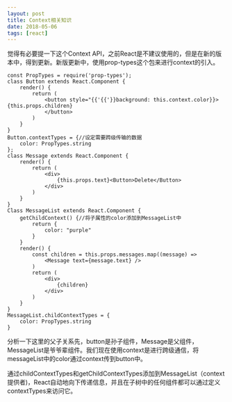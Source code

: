```yaml
---
layout: post
title: Context相关知识
date: 2018-05-06
tags: [react]
---
```


觉得有必要提一下这个Context API，之前React是不建议使用的，但是在新的版本中，得到更新。新版更新中，使用prop-types这个包来进行context的引入。

    const PropTypes = require('prop-types');
    class Button extends React.Component {
        render() {
            return (
                <button style="{{'{{'}}background: this.context.color}}> {this.props.children}
                </button>
            )
        }
    }
    Button.contextTypes = {//设定需要跨级传输的数据
        color: PropTypes.string
    };
    class Message extends React.Component {
        render() {
            return (
                <div>
                    {this.props.text}<Button>Delete</Button>
                </div>
            )
        }
    }
    Class MessageList extends React.Component {
        getChildContext() {//将子属性的color添加到MessageList中
            return {
                color: "purple"
            }
        }
        render() {
            const children = this.props.messages.map((message) => 
                <Message text={message.text} />
            )
            return (
                <div>
                    {children}
                </div>
            )
        }
    }
    MessageList.childContextTypes = {
        color: PropTypes.string
    }


分析一下这里的父子关系先，button是孙子组件，Message是父组件，MessageList是爷爷辈组件。我们现在使用context是进行跨级通信，将messageList中的color通过context传到button中。

通过childContextTypes和getChildContextTypes添加到MessageList（context提供者)，React自动地向下传递信息，并且在子树中的任何组件都可以通过定义contextTypes来访问它。